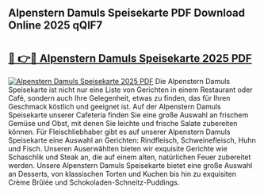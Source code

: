 ## Alpenstern Damuls Speisekarte PDF Download Online 2025 qQlF7

# <h2><a href="http://gccnob.nevu.top/?p=Alpenstern+Damuls+Speisekarte">🔗 👉🔴 Alpenstern Damuls Speisekarte 2025 PDF</a></h2>

[![Alpenstern Damuls Speisekarte 2025 PDF](https://i.imgur.com/dBaPXMq.png)](http://gccnob.nevu.top/?p=Alpenstern+Damuls+Speisekarte)
Die Alpenstern Damuls Speisekarte ist nicht nur eine Liste von Gerichten in einem Restaurant oder Café, sondern auch Ihre Gelegenheit, etwas zu finden, das für Ihren Geschmack köstlich und geeignet ist. Auf der Alpenstern Damuls Speisekarte unserer Cafeteria finden Sie eine große Auswahl an frischem Gemüse und Obst, mit denen Sie leichte und frische Salate zubereiten können. Für Fleischliebhaber gibt es auf unserer Alpenstern Damuls Speisekarte eine Auswahl an Gerichten: Rindfleisch, Schweinefleisch, Huhn und Fisch. Unseren Auserwählten bieten wir exquisite Gerichte wie Schaschlik und Steak an, die auf einem alten, natürlichen Feuer zubereitet werden. Unsere Alpenstern Damuls Speisekarte bietet eine große Auswahl an Desserts, von klassischen Torten und Kuchen bis hin zu exquisiten Crème Brûlée und Schokoladen-Schneitz-Puddings.
